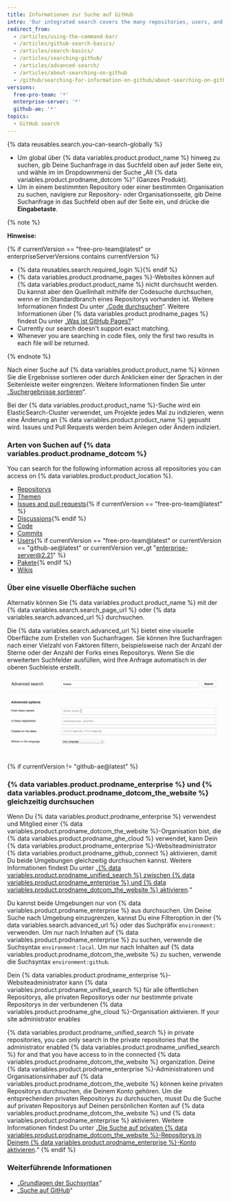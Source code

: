 ```yaml
---
title: Informationen zur Suche auf GitHub
intro: 'Our integrated search covers the many repositories, users, and lines of code on {% data variables.product.product_name %}.'
redirect_from:
  - /articles/using-the-command-bar/
  - /articles/github-search-basics/
  - /articles/search-basics/
  - /articles/searching-github/
  - /articles/advanced-search/
  - /articles/about-searching-on-github
  - /github/searching-for-information-on-github/about-searching-on-github
versions:
  free-pro-team: '*'
  enterprise-server: '*'
  github-ae: '*'
topics:
  - GitHub search
---
```

{% data reusables.search.you-can-search-globally %}

- Um global über {% data variables.product.product_name %} hinweg zu suchen, gib Deine Suchanfrage in das Suchfeld oben auf jeder Seite ein, und wähle im im Dropdownmenü der Suche „All {% data variables.product.prodname_dotcom %}“ (Ganzes Produkt).
- Um in einem bestimmten Repository oder einer bestimmten Organisation zu suchen, navigiere zur Repository- oder Organisationsseite, gib Deine Suchanfrage in das Suchfeld oben auf der Seite ein, und drücke die **Eingabetaste**.

{% note %}

**Hinweise:**

{% if currentVersion == "free-pro-team@latest" or enterpriseServerVersions contains currentVersion %}
- {% data reusables.search.required_login %}{% endif %}
- {% data variables.product.prodname_pages %}-Websites können auf {% data variables.product.product_name %} nicht durchsucht werden. Du kannst aber den Quellinhalt mithilfe der Codesuche durchsuchen, wenn er im Standardbranch eines Repositorys vorhanden ist. Weitere Informationen findest Du unter „[Code durchsuchen](/articles/searching-code)“. Weitere Informationen über {% data variables.product.prodname_pages %} findest Du unter „[Was ist GitHub Pages?](/articles/what-is-github-pages/)“
- Currently our search doesn't support exact matching.
- Whenever you are searching in code files, only the first two results in each file will be returned.

{% endnote %}

Nach einer Suche auf {% data variables.product.product_name %} können Sie die Ergebnisse sortieren oder durch Anklicken einer der Sprachen in der Seitenleiste weiter eingrenzen. Weitere Informationen finden Sie unter „[Suchergebnisse sortieren](/articles/sorting-search-results)“.

Bei der {% data variables.product.product_name %}-Suche wird ein ElasticSearch-Cluster verwendet, um Projekte jedes Mal zu indizieren, wenn eine Änderung an {% data variables.product.product_name %} gepusht wird. Issues und Pull Requests werden beim Anlegen oder Ändern indiziert.

### Arten von Suchen auf {% data variables.product.prodname_dotcom %}

You can search for the following information across all repositories you can access on {% data variables.product.product_location %}.

- [Repositorys](/articles/searching-for-repositories)
- [Themen](/articles/searching-topics)
- [Issues and pull requests](/articles/searching-issues-and-pull-requests){% if currentVersion == "free-pro-team@latest" %}
- [Discussions](/github/searching-for-information-on-github/searching-discussions){% endif %}
- [Code](/articles/searching-code)
- [Commits](/articles/searching-commits)
- [Users](/articles/searching-users){% if currentVersion == "free-pro-team@latest" or currentVersion == "github-ae@latest"  or currentVersion ver_gt "enterprise-server@2.21" %}
- [Pakete](/github/searching-for-information-on-github/searching-for-packages){% endif %}
- [Wikis](/articles/searching-wikis)

### Über eine visuelle Oberfläche suchen

Alternativ können Sie {% data variables.product.product_name %} mit der {% data variables.search.search_page_url %} oder {% data variables.search.advanced_url %} durchsuchen.

Die {% data variables.search.advanced_url %} bietet eine visuelle Oberfläche zum Erstellen von Suchanfragen. Sie können Ihre Suchanfragen nach einer Vielzahl von Faktoren filtern, beispielsweise nach der Anzahl der Sterne oder der Anzahl der Forks eines Repositorys. Wenn Sie die erweiterten Suchfelder ausfüllen, wird Ihre Anfrage automatisch in der oberen Suchleiste erstellt.

![Erweiterte Suche](/assets/images/help/search/advanced_search_demo.gif)

{% if currentVersion != "github-ae@latest" %}
### {% data variables.product.prodname_enterprise %} und {% data variables.product.prodname_dotcom_the_website %} gleichzeitig durchsuchen

Wenn Du {% data variables.product.prodname_enterprise %} verwendest und Mitglied einer {% data variables.product.prodname_dotcom_the_website %}-Organisation bist, die {% data variables.product.prodname_ghe_cloud %} verwendet, kann Dein {% data variables.product.prodname_enterprise %}-Websiteadministrator {% data variables.product.prodname_github_connect %} aktivieren, damit Du beide Umgebungen gleichzeitig durchsuchen kannst. Weitere Informationen findest Du unter „[{% data variables.product.prodname_unified_search %} zwischen {% data variables.product.prodname_enterprise %} und {% data variables.product.prodname_dotcom_the_website %} aktivieren](/enterprise/admin/guides/developer-workflow/enabling-unified-search-between-github-enterprise-server-and-github-com).“

Du kannst beide Umgebungen nur von {% data variables.product.prodname_enterprise %} aus durchsuchen. Um Deine Suche nach Umgebung einzugrenzen, kannst Du eine Filteroption in der {% data variables.search.advanced_url %} oder das Suchpräfix `environment:` verwenden. Um nur nach Inhalten auf {% data variables.product.prodname_enterprise %} zu suchen, verwende die Suchsyntax `environment:local`. Um nur nach Inhalten auf {% data variables.product.prodname_dotcom_the_website %} zu suchen, verwende die Suchsyntax `environment:github`.

Dein {% data variables.product.prodname_enterprise %}-Websiteadministrator kann {% data variables.product.prodname_unified_search %} für alle öffentlichen Repositorys, alle privaten Repositorys oder nur bestimmte private Repositorys in der verbundenen {% data variables.product.prodname_ghe_cloud %}-Organisation aktivieren.
If your site administrator enables

{% data variables.product.prodname_unified_search %} in private repositories, you can only search in the private repositories that the administrator enabled {% data variables.product.prodname_unified_search %} for and that you have access to in the connected {% data variables.product.prodname_dotcom_the_website %} organization. Deine {% data variables.product.prodname_enterprise %}-Administratoren und Organisationsinhaber auf {% data variables.product.prodname_dotcom_the_website %} können keine privaten Repositorys durchsuchen, die Deinem Konto gehören. Um die entsprechenden privaten Repositorys zu durchsuchen, musst Du die Suche auf privaten Repositorys auf Deinen persönlichen Konten auf {% data variables.product.prodname_dotcom_the_website %} und {% data variables.product.prodname_enterprise %} aktivieren. Weitere Informationen findest Du unter „[Die Suche auf privaten {% data variables.product.prodname_dotcom_the_website %}-Repositorys in Deinem {% data variables.product.prodname_enterprise %}-Konto aktivieren](/articles/enabling-private-github-com-repository-search-in-your-github-enterprise-server-account).“
{% endif %}

### Weiterführende Informationen

- „[Grundlagen der Suchsyntax](/articles/understanding-the-search-syntax)“
- „[Suche auf GitHub](/articles/searching-on-github)“
